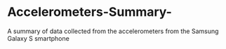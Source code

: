# Accelerometers-Summary-
A summary of data collected from the accelerometers from the Samsung Galaxy S smartphone
